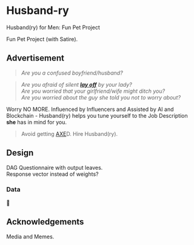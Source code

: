 # Husband-ry

Husband(ry) for Men: Fun Pet Project

Fun Pet Project (with Satire).

## Advertisement

> *Are you a confused boyfriend/husband?*

> *Are you afraid of silent **[lay off](https://en.wikipedia.org/wiki/Layoff)** by your lady?*  
*Are you worried that your girlfriend/wife might ditch you?*  
*Are you worried about the guy she told you not to worry about?*  

Worry NO MORE. Influenced by Influencers and Assisted by AI and Blockchain - Husband(ry) helps you tune yourself to the Job Description **she** has in mind for you.

> Avoid getting [AXE](https://youtu.be/ZC6faGD0Ow4?si=_EiA6jU98ZQHdAdr)D. Hire Husband(ry).

## Design

DAG Questionnaire with output leaves.  
Response vector instead of weights?

### Data

:thinking:

## Acknowledgements

Media and Memes.
